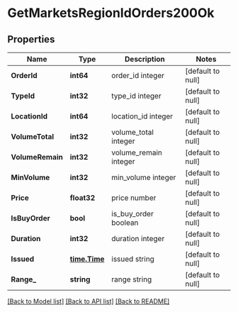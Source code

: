 # GetMarketsRegionIdOrders200Ok

## Properties
Name | Type | Description | Notes
------------ | ------------- | ------------- | -------------
**OrderId** | **int64** | order_id integer | [default to null]
**TypeId** | **int32** | type_id integer | [default to null]
**LocationId** | **int64** | location_id integer | [default to null]
**VolumeTotal** | **int32** | volume_total integer | [default to null]
**VolumeRemain** | **int32** | volume_remain integer | [default to null]
**MinVolume** | **int32** | min_volume integer | [default to null]
**Price** | **float32** | price number | [default to null]
**IsBuyOrder** | **bool** | is_buy_order boolean | [default to null]
**Duration** | **int32** | duration integer | [default to null]
**Issued** | [**time.Time**](time.Time.md) | issued string | [default to null]
**Range_** | **string** | range string | [default to null]

[[Back to Model list]](../README.md#documentation-for-models) [[Back to API list]](../README.md#documentation-for-api-endpoints) [[Back to README]](../README.md)


